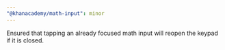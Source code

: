 ```yaml
---
"@khanacademy/math-input": minor
---
```


Ensured that tapping an already focused math input will reopen the keypad if it is closed.
